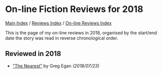 # On-line Fiction Reviews for 2018

[Main Index](../../../README.md) / [Reviews Index](../../README.md) / [On-line Reviews Index](../README.md)

This is the page of my on-line reviews in 2018, organised by the start/end date the story was read in reverse chronological order.

## Reviewed in 2018

- ["The Nearest"](20180723-TheNearest.md) by Greg Egan *(2018/07/23)*
